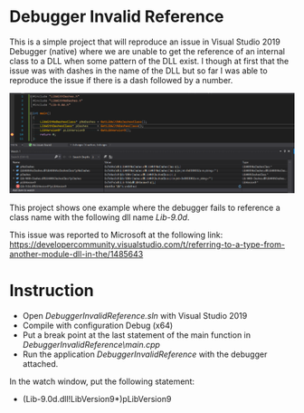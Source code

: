 # Debugger Invalid Reference

This is a simple project that will reproduce an issue in Visual Studio 2019 Debugger (native) where we are unable to get the reference of an internal class to a DLL when some pattern of the DLL exist. I though at first that the issue was with dashes in the name of the DLL but so far I was able to reproduce the issue if there is a dash followed by a number.

![Image](resources\2021-07-28_103606_162_devenv.png)

This project shows one example where the debugger fails to reference a class name with the following dll name *Lib-9.0d*.

This issue was reported to Microsoft at the following link:
<https://developercommunity.visualstudio.com/t/referring-to-a-type-from-another-module-dll-in-the/1485643>


# Instruction

- Open *DebuggerInvalidReference.sln* with Visual Studio 2019
- Compile with configuration Debug (x64)
- Put a break point at the last statement of the main function in *DebuggerInvalidReference\main.cpp*
- Run the application *DebuggerInvalidReference* with the debugger attached.

In the watch window, put the following statement:
- (Lib-9.0d.dll!LibVersion9*)pLibVersion9

